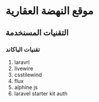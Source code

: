# موقع النهضة العقارية


## التقنيات المسنخدمة
### تقنيات الباكاند
1. laravrl
2. livewire
3. csstilewind
4. flux
5. alphine js
6. laravel starter kit auth


